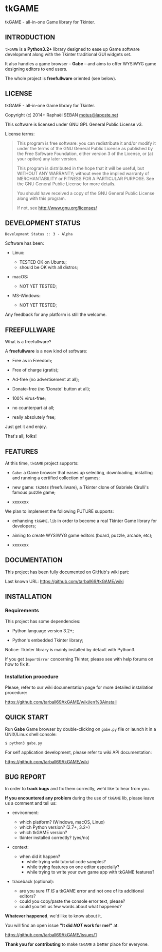 <!-- encoding: UTF-8 -->

# tkGAME

tkGAME - all-in-one Game library for Tkinter.


## INTRODUCTION

`tkGAME` is a **Python3.2+** library designed to ease up Game
software development along with the Tkinter traditional GUI widgets
set.

It also handles a game browser &ndash;&nbsp;**Gabe**&nbsp;&ndash;
and aims to offer WYSIWYG game designing editors to end users.

The whole project is **freefullware** oriented (see below).


## LICENSE

tkGAME - all-in-one Game library for Tkinter.

Copyright (c) 2014+ Raphaël SEBAN <motus@laposte.net>

This software is licensed under GNU GPL General Public License v3.

License terms:

> This program is free software: you can redistribute it and/or
modify it under the terms of the GNU General Public License as
published by the Free Software Foundation, either version 3 of the
License, or (at your option) any later version.
>
> This program is distributed in the hope that it will be useful,
but WITHOUT ANY WARRANTY; without even the implied warranty of
MERCHANTABILITY or FITNESS FOR A PARTICULAR PURPOSE.  See the GNU
General Public License for more details.
>
> You should have received a copy of the GNU General Public License
along with this program.
>
> If not, see http://www.gnu.org/licenses/


## DEVELOPMENT STATUS

    Development Status :: 3 - Alpha

Software has been:

* Linux:

    * TESTED OK on Ubuntu;
    * should be OK with all distros;

* macOS:

    * NOT YET TESTED;

* MS-Windows:

    * NOT YET TESTED;

Any feedback for any platform is still the welcome.


## FREEFULLWARE

What is a freefullware?

A **freefullware** is a new kind of software:

* Free as in Freedom;

* Free of charge (gratis);

* Ad-free (no advertisement at all);

* Donate-free (no 'Donate' button at all);

* 100% virus-free;

* no counterpart at all;

* really absolutely free;

Just get it and enjoy.

That's all, folks!


## FEATURES

At this time, `tkGAME` project supports:

* `Gabe`: a Game browser that eases up selecting, downloading,
installing and running a certified collection of games;

* new game: `tk2048` (freefullware), a Tkinter clone of Gabriele
Cirulli's famous puzzle game;
* xxxxxxx

We plan to implement the following FUTURE supports:

* enhancing `tkGAME.lib` in order to become a real Tkinter Game
library for developers;

* aiming to create WYSIWYG game editors (board, puzzle, arcade, etc);

* xxxxxxx


## DOCUMENTATION

This project has been fully documented on GitHub's wiki part:

Last known URL: https://github.com/tarball69/tkGAME/wiki


## INSTALLATION

### Requirements

This project has some dependencies:

* Python language version 3.2+;

* Python's embedded Tkinter library;

Notice: Tkinter library is mainly installed by default with Python3.

If you get `ImportError` concerning Tkinter, please see with help
forums on how to fix it.

### Installation procedure

Please, refer to our wiki documentation page for more detailed
installation procedure:

https://github.com/tarball69/tkGAME/wiki/en%3Ainstall


## QUICK START

Run **Gabe** Game browser by double-clicking on `gabe.py` file or
launch it in a UNIX/Linux shell console:

    $ python3 gabe.py

For self application development, please refer to wiki API
documentation:

https://github.com/tarball69/tkGAME/wiki


## BUG REPORT

In order to **track bugs** and fix them correctly, we'd like to hear
from you.

**If you encountered any problem** during the use of `tkGAME` lib,
please leave us a comment and tell us:

* environment:
    * which platform? (Windows, macOS, Linux)
    * which Python version? (2.7+, 3.2+)
    * which tkGAME version?
    * tkinter installed correctly? (yes/no)

* context:
    * when did it happen?
        * while trying wiki tutorial code samples?
        * while trying features on one editor especially?
        * while trying to write your own game app with tkGAME features?

* traceback (optional):
    * are you sure *IT IS* a tkGAME error and not one of its
    additional editors?
    * could you copy/paste the console error text, please?
    * could you tell us few words about what happened?

**Whatever happened**, we'd like to know about it.

You will find an open issue **"It did *NOT* work for me!"** at:

https://github.com/tarball69/tkGAME/issues/1

**Thank you for contributing** to make `tkGAME` a better place for
everyone.
